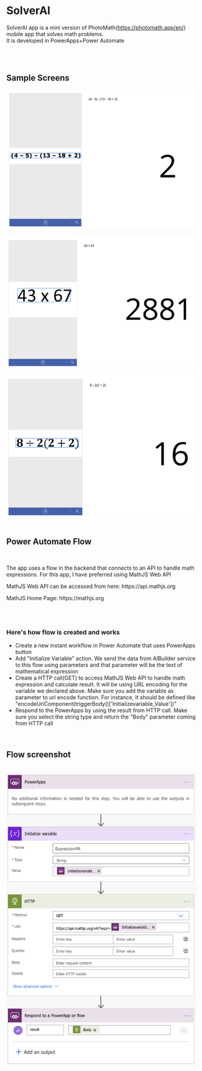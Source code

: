 # SolverAI
SolverAI app is a mini version of PhotoMath(https://photomath.app/en/) mobile app that solves math problems. 
<br/>It is developed in PowerApps+Power Automate

<br/>
<br/>
<h2>Sample Screens</h2>
<img src="https://raw.githubusercontent.com/iberpoint/SolverAI-App/master/ScreenShot.png" width=500 />
<br/><br/>
<img src="https://raw.githubusercontent.com/iberpoint/SolverAI-App/master/ScreenShot-2.png" width=500 />
<br/><br/>
<img src="https://raw.githubusercontent.com/iberpoint/SolverAI-App/master/ScreenShot-3.png" width=500 />
<br/><br/>

<h2>Power Automate Flow</h2>
<br><p>The app uses a flow in the backend that connects to an API to handle math expressions. For this app, I have preferred using MathJS Web API</p>
<p>MathJS Web API can be accessed from here: https://api.mathjs.org </p>
<p>MathJS Home Page: https://mathjs.org </p>

<br/><br/>

<h3>Here's how flow is created and works</h3>
<ul>
  <li>Create a new instant workflow in Power Automate that uses PowerApps button</li>
  <li>Add "Initialize Variable" action. We send the data from AIBuilder service to this flow using parameters and that parameter will be the text of mathematical expression</li>
  <li>Create a HTTP call(GET) to access MathJS Web API to handle math expression and calculate result. It will be using URL encoding for the variable we declared above. Make sure you add the variable as parameter to url encode function. For instance, It should be defined like "encodeUriComponent(triggerBody()['Initializevariable_Value'])" </li>
  <li>Respond to the PowerApps by using the result from HTTP call. Make sure you select the string type and return the "Body" parameter coming from HTTP call</li>
</ul>

<br/>
<h2>Flow screenshot</h2>
<br/>
<img src="https://raw.githubusercontent.com/iberpoint/SolverAI-App/master/Flow-Screenshot.png" width=500 />
